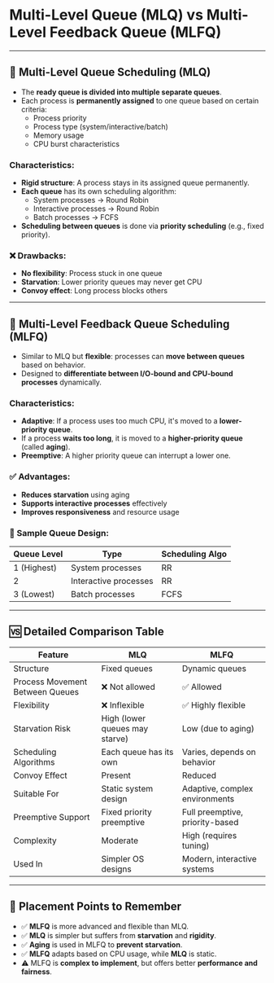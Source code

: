 #  Multi-Level Queue (MLQ) vs Multi-Level Feedback Queue (MLFQ)

---

## 🔷 Multi-Level Queue Scheduling (MLQ)

- The **ready queue is divided into multiple separate queues**.
- Each process is **permanently assigned** to one queue based on certain criteria:
  - Process priority
  - Process type (system/interactive/batch)
  - Memory usage
  - CPU burst characteristics

### Characteristics:
- **Rigid structure**: A process stays in its assigned queue permanently.
- **Each queue** has its own scheduling algorithm:
  - System processes → Round Robin
  - Interactive processes → Round Robin
  - Batch processes → FCFS
- **Scheduling between queues** is done via **priority scheduling** (e.g., fixed priority).

### ❌ Drawbacks:
- **No flexibility**: Process stuck in one queue
- **Starvation**: Lower priority queues may never get CPU
- **Convoy effect**: Long process blocks others

---

## 🔷 Multi-Level Feedback Queue Scheduling (MLFQ)

- Similar to MLQ but **flexible**: processes can **move between queues** based on behavior.
- Designed to **differentiate between I/O-bound and CPU-bound processes** dynamically.

### Characteristics:
- **Adaptive**: If a process uses too much CPU, it's moved to a **lower-priority queue**.
- If a process **waits too long**, it is moved to a **higher-priority queue** (called **aging**).
- **Preemptive**: A higher priority queue can interrupt a lower one.

### ✅ Advantages:
- **Reduces starvation** using aging
- **Supports interactive processes** effectively
- **Improves responsiveness** and resource usage

### 🔁 Sample Queue Design:

| Queue Level      | Type                | Scheduling Algo |
|------------------|---------------------|------------------|
| 1 (Highest)      | System processes    | RR               |
| 2                | Interactive processes| RR              |
| 3 (Lowest)       | Batch processes     | FCFS             |

---

## 🆚 Detailed Comparison Table

| Feature                         | MLQ                            | MLFQ                            |
|----------------------------------|----------------------------------|----------------------------------|
| Structure                        | Fixed queues                    | Dynamic queues                   |
| Process Movement Between Queues | ❌ Not allowed                   | ✅ Allowed                        |
| Flexibility                      | ❌ Inflexible                    | ✅ Highly flexible                |
| Starvation Risk                  | High (lower queues may starve)  | Low (due to aging)               |
| Scheduling Algorithms            | Each queue has its own          | Varies, depends on behavior      |
| Convoy Effect                    | Present                         | Reduced                          |
| Suitable For                     | Static system design            | Adaptive, complex environments   |
| Preemptive Support               | Fixed priority preemptive       | Full preemptive, priority-based  |
| Complexity                       | Moderate                        | High (requires tuning)           |
| Used In                          | Simpler OS designs              | Modern, interactive systems      |

---

## 📌 Placement Points to Remember

- ✅ **MLFQ** is more advanced and flexible than MLQ.
- ✅ **MLQ** is simpler but suffers from **starvation** and **rigidity**.
- ✅ **Aging** is used in MLFQ to **prevent starvation**.
- ✅ **MLFQ** adapts based on CPU usage, while **MLQ** is static.
- ⚠️ MLFQ is **complex to implement**, but offers better **performance and fairness**.

